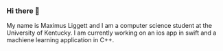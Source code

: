 ### Hi there 👋

My name is Maximus Liggett and I am a computer science student at the University of Kentucky.
I am currently working on an ios app in swift and a machiene learning application in C++.
<!--
**Mjli235/Mjli235** is a ✨ _special_ ✨ repository because its `README.md` (this file) appears on your GitHub profile.

Here are some ideas to get you started:

- 🔭 I’m currently working on ...
- 🌱 I’m currently learning ...
- 👯 I’m looking to collaborate on ...
- 🤔 I’m looking for help with ...
- 💬 Ask me about ...
- 📫 How to reach me: ...
- 😄 Pronouns: ...
- ⚡ Fun fact: ...
-->
